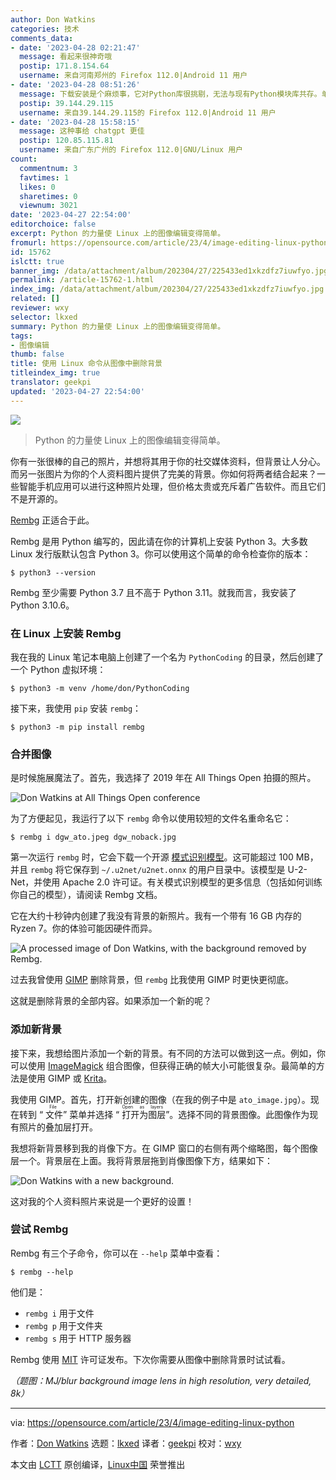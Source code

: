 ```yaml
---
author: Don Watkins
categories: 技术
comments_data:
- date: '2023-04-28 02:21:47'
  message: 看起来很神奇哦
  postip: 171.8.154.64
  username: 来自河南郑州的 Firefox 112.0|Android 11 用户
- date: '2023-04-28 08:51:26'
  message: 下载安装是个麻烦事，它对Python库很挑剔，无法与现有Python模块库共存。单独创建运行环境，又感觉没有必要。
  postip: 39.144.29.115
  username: 来自39.144.29.115的 Firefox 112.0|Android 11 用户
- date: '2023-04-28 15:58:15'
  message: 这种事给 chatgpt 更佳
  postip: 120.85.115.81
  username: 来自广东广州的 Firefox 112.0|GNU/Linux 用户
count:
  commentnum: 3
  favtimes: 1
  likes: 0
  sharetimes: 0
  viewnum: 3021
date: '2023-04-27 22:54:00'
editorchoice: false
excerpt: Python 的力量使 Linux 上的图像编辑变得简单。
fromurl: https://opensource.com/article/23/4/image-editing-linux-python
id: 15762
islctt: true
banner_img: /data/attachment/album/202304/27/225433ed1xkzdfz7iuwfyo.jpg
permalink: /article-15762-1.html
index_img: /data/attachment/album/202304/27/225433ed1xkzdfz7iuwfyo.jpg.thumb.jpg
related: []
reviewer: wxy
selector: lkxed
summary: Python 的力量使 Linux 上的图像编辑变得简单。
tags:
- 图像编辑
thumb: false
title: 使用 Linux 命令从图像中删除背景
titleindex_img: true
translator: geekpi
updated: '2023-04-27 22:54:00'
---
```


![](/data/attachment/album/202304/27/225433ed1xkzdfz7iuwfyo.jpg)



> 
> Python 的力量使 Linux 上的图像编辑变得简单。
> 
> 
> 


你有一张很棒的自己的照片，并想将其用于你的社交媒体资料，但背景让人分心。而另一张图片为你的个人资料图片提供了完美的背景。你如何将两者结合起来？一些智能手机应用可以进行这种照片处理，但价格太贵或充斥着广告软件。而且它们不是开源的。


[Rembg](https://github.com/danielgatis/rembg) 正适合于此。


Rembg 是用 Python 编写的，因此请在你的计算机上安装 Python 3。大多数 Linux 发行版默认包含 Python 3。你可以使用这个简单的命令检查你的版本：



```
$ python3 --version

```

Rembg 至少需要 Python 3.7 且不高于 Python 3.11。就我而言，我安装了 Python 3.10.6。


### 在 Linux 上安装 Rembg


我在我的 Linux 笔记本电脑上创建了一个名为 `PythonCoding` 的目录，然后创建了一个 Python 虚拟环境：



```
$ python3 -m venv /home/don/PythonCoding

```

接下来，我使用 `pip` 安装 `rembg`：



```
$ python3 -m pip install rembg

```

### 合并图像


是时候施展魔法了。首先，我选择了 2019 年在 All Things Open 拍摄的照片。


![Don Watkins at All Things Open conference](/data/attachment/album/202304/27/225521utxhyzm3m5304t3m.jpg)


为了方便起见，我运行了以下 `rembg` 命令以使用较短的文件名重命名它：



```
$ rembg i dgw_ato.jpeg dgw_noback.jpg

```

第一次运行 `rembg` 时，它会下载一个开源 [模式识别模型](https://github.com/xuebinqin/U-2-Net)。这可能超过 100 MB，并且 `rembg` 将它保存到 `~/.u2net/u2net.onnx` 的用户目录中。该模型是 U-2-Net，并使用 Apache 2.0 许可证。有关模式识别模型的更多信息（包括如何训练你自己的模型），请阅读 Rembg 文档。


它在大约十秒钟内创建了我没有背景的新照片。我有一个带有 16 GB 内存的 Ryzen 7。你的体验可能因硬件而异。


![A processed image of Don Watkins, with the background removed by Rembg.](/data/attachment/album/202304/27/225526x0fg4vjmgwwmyuzh.jpg)


过去我曾使用 [GIMP](https://opensource.com/content/cheat-sheet-gimp) 删除背景，但 `rembg` 比我使用 GIMP 时更快更彻底。


这就是删除背景的全部内容。如果添加一个新的呢？


### 添加新背景


接下来，我想给图片添加一个新的背景。有不同的方法可以做到这一点。例如，你可以使用 [ImageMagick](https://opensource.com/article/17/8/imagemagick) 组合图像，但获得正确的帧大小可能很复杂。最简单的方法是使用 GIMP 或 [Krita](https://opensource.com/article/21/12/open-source-photo-editing-krita)。


我使用 GIMP。首先，打开新创建的图像（在我的例子中是 `ato_image.jpg`）。现在转到 “<ruby> 文件 <rt>  File </rt></ruby>” 菜单并选择 “<ruby> 打开为图层 <rt>  Open as layers </rt></ruby>”。选择不同的背景图像。此图像作为现有照片的叠加层打开。


我想将新背景移到我的肖像下方。在 GIMP 窗口的右侧有两个缩略图，每个图像层一个。背景层在上面。我将背景层拖到肖像图像下方，结果如下：


![Don Watkins with a new background.](/data/attachment/album/202304/27/225533lffsa0wssev0rs7a.jpg)


这对我的个人资料照片来说是一个更好的设置！


### 尝试 Rembg


Rembg 有三个子命令，你可以在 `--help` 菜单中查看：



```
$ rembg --help

```

他们是：


* `rembg i` 用于文件
* `rembg p` 用于文件夹
* `rembg s` 用于 HTTP 服务器


Rembg 使用 [MIT](https://github.com/danielgatis/rembg/blob/main/LICENSE.txt) 许可证发布。下次你需要从图像中删除背景时试试看。


*（题图：MJ/blur background image lens in high resolution, very detailed, 8k）*




---


via: <https://opensource.com/article/23/4/image-editing-linux-python>


作者：[Don Watkins](https://opensource.com/users/don-watkins) 选题：[lkxed](https://github.com/lkxed/) 译者：[geekpi](https://github.com/geekpi) 校对：[wxy](https://github.com/wxy)


本文由 [LCTT](https://github.com/LCTT/TranslateProject) 原创编译，[Linux中国](https://linux.cn/) 荣誉推出